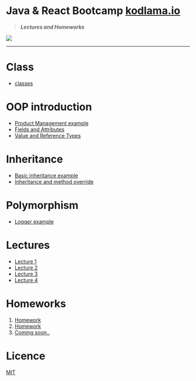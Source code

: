 # Java & React Bootcamp [kodlama.io](https://kodlama.io/)

> ***Lectures and Homeworks***

![](https://process.fs.teachablecdn.com/ADNupMnWyR7kCWRvm76Laz/resize=width:705/https://www.filepicker.io/api/file/qi4s19xSKCmtaaRUqUFI)

---
# Class

* [classes](https://github.com/OzerBey/JavaReactCamp/tree/main/classes/src)

# OOP introduction 

* [Product Management example](https://github.com/OzerBey/JavaReactCamp/tree/main/oopIntro/src/oopIntro)
* [Fields and Attributes](https://github.com/OzerBey/JavaReactCamp/tree/main/fieldsAndAttribute/src/classesWithAttributes)
* [Value and Reference Types](https://github.com/OzerBey/JavaReactCamp/tree/main/classes/src/classes)

# Inheritance

* [Basic inheritance example](https://github.com/OzerBey/JavaReactCamp/tree/main/inheritance/src/inheritance)
* [Inheritance and method override](https://github.com/OzerBey/JavaReactCamp/tree/main/inheritanceV2/src/inheritanceV2)

# Polymorphism 

* [Logger example](https://github.com/OzerBey/JavaReactCamp/tree/main/polymorphismDemo/src/polymorphismDemo)

# Lectures

* [Lecture 1](https://github.com/OzerBey/JavaReactCamp/tree/main/classes/src/classes/valueAndReferenceTypes)
* [Lecture 2](https://github.com/OzerBey/JavaReactCamp/tree/main/oopIntro/src/oopIntro) 
* [Lecture 3](https://github.com/OzerBey/JavaReactCamp/tree/main/inheritance/src)
* [Lecture 4](https://github.com/OzerBey/JavaReactCamp/tree/main/interfaces/src/interfaces)

# Homeworks

1. [Homework](https://github.com/OzerBey/JavaReactCamp/tree/main/homeworks/src/homework1)
2. [Homework](https://github.com/OzerBey/JavaReactCamp/tree/main/homeworks/src/homework2)
3. [Coming soon..](https://github.com/OzerBey/JavaReactCamp)


# Licence

[MIT](https://github.com/OzerBey/JavaReactCamp/blob/main/LICENCE.txt)
